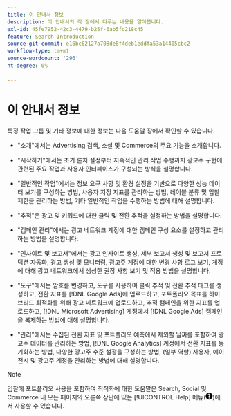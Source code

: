 ```yaml
---
title: 이 안내서 정보
description: 이 안내서의 각 장에서 다루는 내용을 알아봅니다.
exl-id: 45fe7952-42c3-4479-b25f-6ab5fd218c45
feature: Search Introduction
source-git-commit: e16bc62127a708de8f4deb1eddfa53a14405cbc2
workflow-type: tm+mt
source-wordcount: '296'
ht-degree: 0%

---
```


# 이 안내서 정보

특정 작업 그룹 및 기타 정보에 대한 정보는 다음 도움말 장에서 확인할 수 있습니다.

* &quot;소개&quot;에서는 Advertising 검색, 소셜 및 Commerce의 주요 기능을 소개합니다.

* &quot;시작하기&quot;에서는 초기 론치 설정부터 지속적인 관리 작업 수행까지 광고주 구현에 관련된 주요 작업과 사용자 인터페이스가 구성되는 방식을 설명합니다.

* &quot;일반적인 작업&quot;에서는 정보 요구 사항 및 환경 설정을 기반으로 다양한 성능 데이터 보기를 구성하는 방법, 사용자 지정 지표를 관리하는 방법, 레이블 분류 및 입찰 제한을 관리하는 방법, 기타 일반적인 작업을 수행하는 방법에 대해 설명합니다.

* &quot;추적&quot;은 광고 및 키워드에 대한 클릭 및 전환 추적을 설정하는 방법을 설명합니다.

* &quot;캠페인 관리&quot;에서는 광고 네트워크 계정에 대한 캠페인 구성 요소를 설정하고 관리하는 방법을 설명합니다.

* &quot;인사이트 및 보고서&quot;에서는 광고 인사이트 생성, 세부 보고서 생성 및 보고서 프로덕션 자동화, 경고 생성 및 모니터링, 광고주 계정에 대한 변경 사항 로그 보기, 계정에 대해 광고 네트워크에서 생성한 권장 사항 보기 및 적용 방법을 설명합니다.

* &quot;도구&quot;에서는 암호를 변경하고, 도구를 사용하여 클릭 추적 및 전환 추적 태그를 생성하고, 전환 지표를 [!DNL Google Ads]에 업로드하고, 포트폴리오 목표를 하이브리드 최적화를 위해 광고 네트워크에 업로드하고, 추적 캠페인을 위한 지표를 업로드하고, [!DNL Microsoft Advertising] 계정에서 [!DNL Google Ads] 캠페인을 복제하는 방법에 대해 설명합니다.

* &quot;관리&quot;에서는 수집된 전환 지표 및 포트폴리오 예측에서 제외할 날짜를 포함하여 광고주 데이터를 관리하는 방법, [!DNL Google Analytics] 계정에서 전환 지표를 동기화하는 방법, 다양한 광고주 수준 설정을 구성하는 방법, (일부 역할) 사용자, 에이전시 및 광고주 계정을 관리하는 방법에 대해 설명합니다.

>[!NOTE]
>
>입찰에 포트폴리오 사용을 포함하여 최적화에 대한 도움말은 Search, Social 및 Commerce 내 모든 페이지의 오른쪽 상단에 있는 [!UICONTROL Help] 메뉴(![도움말 메뉴](/help/search-social-commerce/assets/help-main-menu.png "도움말 메뉴"))에서 사용할 수 있습니다.

